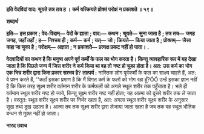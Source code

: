 **इति वेदविदां वाद: श्रूयते तत्र तत्र ह ।** **कर्म यत्क्रियते प्रोक्तं परोक्षं न प्रकाशते ॥ ५९॥** 

**शब्दार्थ** 

**इति—** **इस प्रकार** **; वेद-विदाम्—** **वेदों के ज्ञाता** **; वाद:—** **कथन** **; श्रूयते—** **सुना जाता है** **; तत्र तत्र—** **जगह जगह, जहाँ तहाँ** **; ह—** **निश्चय ही** **; कर्म—** **कर्म** **; यत्—** **जो** **; क्रियते—** **किया जाता है** **; प्रोक्तम्—** **जैसा कहा जा चुका है** **; परोक्षम्—** **अज्ञात** **; न** **प्रकाशते—** **प्रत्यक्ष प्रकट नहीं हो पाता।** **.** 

**वेदवादियों का कथन है कि मनुष्य अपने पूर्व कर्मों के फल का भोग करता है। किन्तु** **व्यावहारिक रूप में यह देखा जाता है कि पिछले जन्म में जिस शरीर ने कर्म किया था वह तो** **नष्ट हो चुका होता है। अत: उस कर्म का भोग एक भिन्न शरीर द्वारा किस प्रकार सश्भव है?** **तात्पर्य :** नास्तिक लोग पूर्वकर्मों के फल का साक्ष्य चाहते हैं, अत: वे प्रश्न करते हैं, ''कहाँ इसका प्रमाण है कि मैं विगत कर्म के फलों को भोग रहा हूँ?ÓÓ उन्हें इसका ज्ञान नहीं है कि किस तरह सूक्ष्म शरीर वर्तमान शरीर के कर्मफलों को अगले स्थूल शरीर तक पहुँचाता है। भले ही वर्तमान स्थूल शरीर नष्ट हो जाये, किन्तु सूक्ष्म शरीर नष्ट नहीं होता; यह आत्मा को दूसरे शरीर तक ले जाता है। वस्तुत: स्थूल शरीर सूक्ष्म शरीर पर निर्भर रहता है, अत: अगला स्थूल शरीर सूक्ष्म शरीर के अनुसार सुख तथा दुख उठाता है। आत्मा तब तक सूक्ष्म शरीर द्वारा लेजाया जाता रहता है जब तक वह स्थूल भौतिक बन्धन से मुक्त नहीं हो जाता।  

**नारद उवाच** 